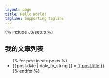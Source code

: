 ```yaml
---
layout: page
title: Hello World!
tagline: Supporting tagline
---
```

{% include JB/setup %}


我的文章列表
------------
<ul class="posts">
  {% for post in site.posts %}
    <li><span>{{ post.date | date_to_string }}</span> &raquo; <a href="{{ BASE_PATH }}{{ post.url }}">{{ post.title }}</a></li>
  {% endfor %}
</ul>



